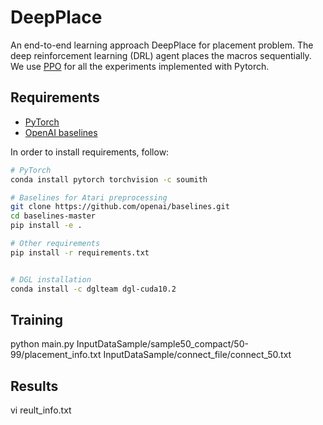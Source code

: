 # DeepPlace

An end-to-end learning approach DeepPlace for placement problem. The deep reinforcement learning (DRL) agent places the macros sequentially. We use [PPO](https://github.com/ikostrikov/pytorch-a2c-ppo-acktr-gail) for all the experiments implemented with Pytorch.

## Requirements

* [PyTorch](http://pytorch.org/)
* [OpenAI baselines](https://github.com/openai/baselines)


In order to install requirements, follow:

```bash
# PyTorch
conda install pytorch torchvision -c soumith

# Baselines for Atari preprocessing
git clone https://github.com/openai/baselines.git
cd baselines-master
pip install -e .

# Other requirements
pip install -r requirements.txt


# DGL installation
conda install -c dglteam dgl-cuda10.2
```

## Training
python  main.py   InputDataSample/sample50_compact/50-99/placement_info.txt    InputDataSample/connect_file/connect_50.txt


## Results
vi reult_info.txt

